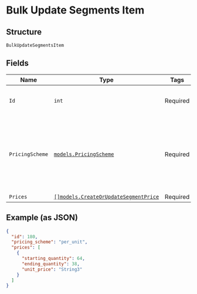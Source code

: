 
# Bulk Update Segments Item

## Structure

`BulkUpdateSegmentsItem`

## Fields

| Name | Type | Tags | Description |
|  --- | --- | --- | --- |
| `Id` | `int` | Required | The ID of the segment you want to update. |
| `PricingScheme` | [`models.PricingScheme`](../../doc/models/pricing-scheme.md) | Required | The identifier for the pricing scheme. See [Product Components](https://help.chargify.com/products/product-components.html) for an overview of pricing schemes. |
| `Prices` | [`[]models.CreateOrUpdateSegmentPrice`](../../doc/models/create-or-update-segment-price.md) | Required | - |

## Example (as JSON)

```json
{
  "id": 180,
  "pricing_scheme": "per_unit",
  "prices": [
    {
      "starting_quantity": 64,
      "ending_quantity": 38,
      "unit_price": "String3"
    }
  ]
}
```

